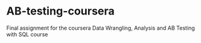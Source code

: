 # AB-testing-coursera
Final assignment for the coursera Data Wrangling, Analysis and AB Testing with SQL course
